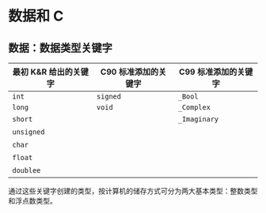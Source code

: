 # 数据和 C

## 数据：数据类型关键字

| 最初 K&R 给出的关键字 | C90 标准添加的关键字 | C99 标准添加的关键字 |
| --------------------- | -------------------- | -------------------- |
| `int`                 | `signed`             | `_Bool`              |
| `long`                | `void`               | `_Complex`           |
| `short`               | &nbsp;               | `_Imaginary`         |
| `unsigned`            | &nbsp;               | &nbsp;               |
| `char`                | &nbsp;               | &nbsp;               |
| `float`               | &nbsp;               | &nbsp;               |
| `doublee`             | &nbsp;               | &nbsp;               |

通过这些关键字创建的类型，按计算机的储存方式可分为两大基本类型：整数类型和浮点数类型。

<!-- 63/751 -->
